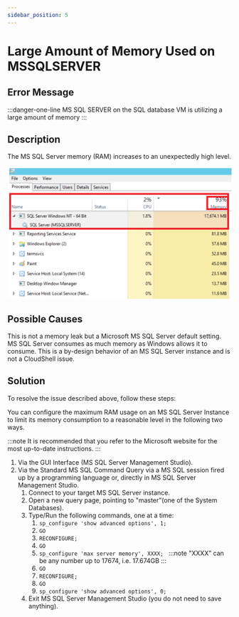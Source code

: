 ```yaml
---
sidebar_position: 5
---
```


# Large Amount of Memory Used on MSSQLSERVER

## Error Message

:::danger-one-line
MS SQL SERVER on the SQL database VM is utilizing a large amount of memory
:::
## Description

The MS SQL Server memory (RAM) increases to an unexpectedly high level.

![](/Images/Troubleshoot/Large-amount-of-memory-used_518x306.png)

## Possible Causes

This is not a memory leak but a Microsoft MS SQL Server default setting. MS SQL Server consumes as much memory as Windows allows it to consume. This is a by-design behavior of an MS SQL Server instance and is not a CloudShell issue.

## Solution

To resolve the issue described above, follow these steps:

You can configure the maximum RAM usage on an MS SQL Server Instance to limit its memory consumption to a reasonable level in the following two ways.

:::note
It is recommended that you refer to the Microsoft website for the most up-to-date instructions.
:::

1. Via the GUI Interface (MS SQL Server Management Studio).
2. Via the Standard MS SQL Command Query via a MS SQL session fired up by a programming language or, directly in MS SQL Server Management Studio.
    1. Connect to your target MS SQL Server instance.
    2. Open a new query page, pointing to "master”(one of the System Databases).
    3. Type/Run the following commands, one at a time:
        1. `sp_configure 'show advanced options', 1;`
        2. `GO`
        3. `RECONFIGURE;`
        4. `GO`
        5. `sp_configure 'max server memory', XXXX;`  
        :::note
        "XXXX” can be any number up to 17674, i.e. 17.674GB
        :::
        6. `GO`
        7. `RECONFIGURE;`
        8. `GO`
        9. `sp_configure 'show advanced options', 0;`
    4. Exit MS SQL Server Management Studio (you do not need to save anything).
